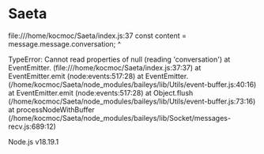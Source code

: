 # Saeta
file:///home/kocmoc/Saeta/index.js:37
    const content = message.message.conversation;
                                    ^

TypeError: Cannot read properties of null (reading 'conversation')
    at EventEmitter.<anonymous> (file:///home/kocmoc/Saeta/index.js:37:37)
    at EventEmitter.emit (node:events:517:28)
    at EventEmitter.<anonymous> (/home/kocmoc/Saeta/node_modules/baileys/lib/Utils/event-buffer.js:40:16)
    at EventEmitter.emit (node:events:517:28)
    at Object.flush (/home/kocmoc/Saeta/node_modules/baileys/lib/Utils/event-buffer.js:73:16)
    at processNodeWithBuffer (/home/kocmoc/Saeta/node_modules/baileys/lib/Socket/messages-recv.js:689:12)

Node.js v18.19.1
